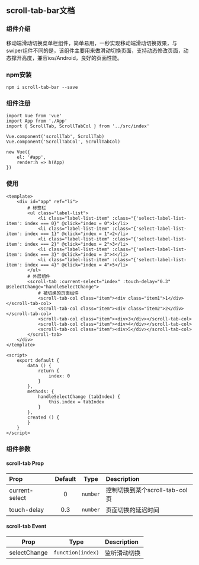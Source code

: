 ## scroll-tab-bar文档

### 组件介绍
 移动端滑动切换菜单栏组件，简单易用，一秒实现移动端滑动切换效果，与swiper组件不同的是，该组件主要用来做滑动切换页面，支持动态修改页面，动态撑开高度，兼容ios/Android，良好的页面性能。

### npm安装

~~~
npm i scroll-tab-bar --save
~~~

### 组件注册
```
import Vue from 'vue'
import App from './App'
import { ScrollTab, ScrollTabCol } from '../src/index'

Vue.component('scrollTab', ScrollTab)
Vue.component('ScrollTabCol', ScrollTabCol)

new Vue({
    el: '#app',
    render:h => h(App)
})

```

### 使用
 
```
<template>
    <div id="app" ref="li">
        # 标签栏
        <ul class="label-list">
            <li class="label-list-item" :class="{'select-label-list-item': index === 0}" @click="index = 0">1</li>
            <li class="label-list-item" :class="{'select-label-list-item': index === 1}" @click="index = 1">2</li>
            <li class="label-list-item" :class="{'select-label-list-item': index === 2}" @click="index = 2">3</li>
            <li class="label-list-item" :class="{'select-label-list-item': index === 3}" @click="index = 3">4</li>
            <li class="label-list-item" :class="{'select-label-list-item': index === 4}" @click="index = 4">5</li>
        </ul>
        # 外层组件
        <scroll-tab :current-select="index" :touch-delay="0.3" @selectChange="handleSelectChange">
            # 被切换的页面组件
            <scroll-tab-col class="item"><div class="item1">1</div></scroll-tab-col>
            <scroll-tab-col class="item"><div class="item2">2</div></scroll-tab-col>
            <scroll-tab-col class="item"><div>3</div></scroll-tab-col>
            <scroll-tab-col class="item"><div>4</div></scroll-tab-col>
            <scroll-tab-col class="item"><div>5</div></scroll-tab-col>
        </scroll-tab>
    </div>
</template>

<script>
    export default {
        data () {
            return {
                index: 0
            }
        },
        methods: {
            handleSelectChange (tabIndex) {
                this.index = tabIndex
            }
        },
        created () {
        }
    }
</script>

```

### 组件参数

#### scroll-tab Prop
| Prop  | Default  | Type | Description |
| :------------ |:---------------:| :---------------:| :-----|
| current-select | 0 | `number` | 控制切换到某个scroll-tab-col页 |
| touch-delay | 0.3 | `number` | 页面切换的延迟时间 |

#### scroll-tab Event
| Prop | Type | Description |
| :---------------:| :---------------:| :-----|
| selectChange | `function(index)` | 监听滑动切换 |


